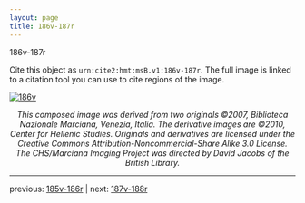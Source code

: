 ```yaml
---
layout: page
title: 186v-187r
---
```


186v-187r

Cite this object as `urn:cite2:hmt:msB.v1:186v-187r`. The full image is linked to a citation tool you can use to cite regions of the image.

[![186v](http://www.homermultitext.org/iipsrv?IIIF=/project/homer/pyramidal/deepzoom/hmt/vbbifolio/v1/vb_186v_187r.tif/full/800,/0/default.jpg)](http://www.homermultitext.org/ict2/?urn=urn:cite2:hmt:vbbifolio.v1:vb_186v_187r) 

<p style="text-align: center; font-style: italic;">This composed image was derived from two originals ©2007, Biblioteca Nazionale Marciana, Venezia, Italia. The derivative images are ©2010, Center for Hellenic Studies. Originals and derivatives are licensed under the Creative Commons Attribution-Noncommercial-Share Alike 3.0 License. The CHS/Marciana Imaging Project was directed by David Jacobs of the British Library.</p>

---

previous: [185v-186r](../185v-186r/) | next: [187v-188r](../187v-188r/)